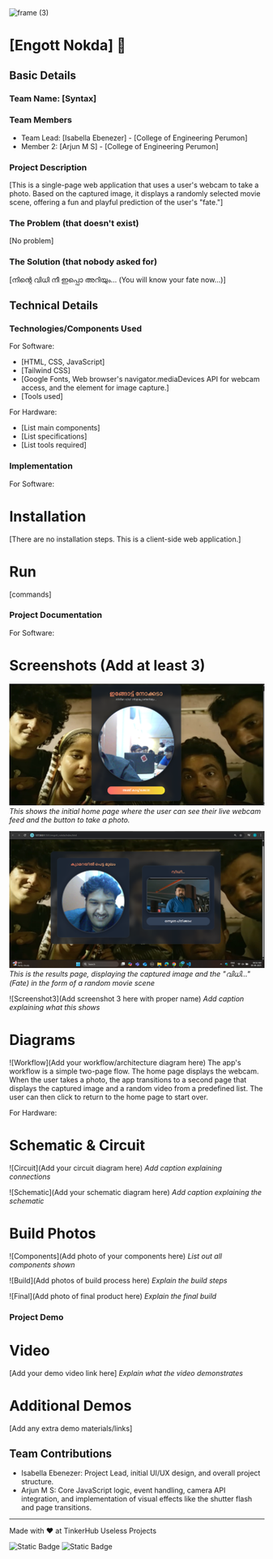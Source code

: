 <img width="3188" height="1202" alt="frame (3)" src="https://github.com/user-attachments/assets/517ad8e9-ad22-457d-9538-a9e62d137cd7" />


# [Engott Nokda] 🎯


## Basic Details
### Team Name: [Syntax]


### Team Members
- Team Lead: [Isabella Ebenezer] - [College of Engineering Perumon]
- Member 2: [Arjun M S] - [College of Engineering Perumon]

### Project Description
[This is a single-page web application that uses a user's webcam to take a photo. Based on the captured image, it displays a randomly selected movie scene, offering a fun and playful prediction of the user's "fate."]

### The Problem (that doesn't exist)
[No problem]

### The Solution (that nobody asked for)
[നിന്റെ വിധി നീ ഇപ്പൊ അറിയും... (You will know your fate now...)]

## Technical Details
### Technologies/Components Used
For Software:
- [HTML, CSS, JavaScript]
- [Tailwind CSS]
- [Google Fonts, Web browser's navigator.mediaDevices API for webcam access, and the <canvas> element for image capture.]
- [Tools used]

For Hardware:
- [List main components]
- [List specifications]
- [List tools required]

### Implementation
For Software:
# Installation
[There are no installation steps. This is a client-side web application.]

# Run
[commands]

### Project Documentation
For Software:

# Screenshots (Add at least 3)
![ScreenShot1](ss1.png)
*This shows the initial home page where the user can see their live webcam feed and the button to take a photo.*

![Screenshot2](ss2.png)
*This is the results page, displaying the captured image and the "വിധി..." (Fate) in the form of a random movie scene*

![Screenshot3](Add screenshot 3 here with proper name)
*Add caption explaining what this shows*

# Diagrams
![Workflow](Add your workflow/architecture diagram here)
The app's workflow is a simple two-page flow. The home page displays the webcam. When the user takes a photo, the app transitions to a second page that displays the captured image and a random video from a predefined list. The user can then click to return to the home page to start over.

For Hardware:

# Schematic & Circuit
![Circuit](Add your circuit diagram here)
*Add caption explaining connections*

![Schematic](Add your schematic diagram here)
*Add caption explaining the schematic*

# Build Photos
![Components](Add photo of your components here)
*List out all components shown*

![Build](Add photos of build process here)
*Explain the build steps*

![Final](Add photo of final product here)
*Explain the final build*

### Project Demo
# Video
[Add your demo video link here]
*Explain what the video demonstrates*

# Additional Demos
[Add any extra demo materials/links]

## Team Contributions
- Isabella Ebenezer: Project Lead, initial UI/UX design, and overall project structure.
- Arjun M S: Core JavaScript logic, event handling, camera API integration, and implementation of visual effects like the shutter flash and page transitions.

---
Made with ❤️ at TinkerHub Useless Projects 

![Static Badge](https://img.shields.io/badge/TinkerHub-24?color=%23000000&link=https%3A%2F%2Fwww.tinkerhub.org%2F)
![Static Badge](https://img.shields.io/badge/UselessProjects--25-25?link=https%3A%2F%2Fwww.tinkerhub.org%2Fevents%2FQ2Q1TQKX6Q%2FUseless%2520Projects)


